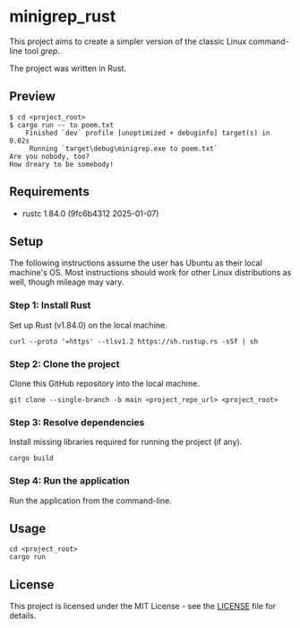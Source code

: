 # minigrep_rust

This project aims to create a simpler version of the classic Linux command-line tool *grep*. 

The project was written in Rust.

## Preview

    $ cd <project_root> 
    $ cargo run -- to poem.txt
        Finished `dev` profile [unoptimized + debuginfo] target(s) in 0.02s
         Running `target\debug\minigrep.exe to poem.txt`
    Are you nobody, too?
    How dreary to be somebody!

## Requirements

- rustc 1.84.0 (9fc6b4312 2025-01-07)

## Setup
The following instructions assume the user has Ubuntu as their local machine's OS. Most instructions should work for other Linux distributions as well, though mileage may vary.

### Step 1: Install Rust
Set up Rust (v1.84.0) on the local machine.

    curl --proto '=https' --tlsv1.2 https://sh.rustup.rs -sSf | sh
    
### Step 2: Clone the project
Clone this GitHub repository into the local machine.
    
    git clone --single-branch -b main <project_repo_url> <project_root> 
    
### Step 3: Resolve dependencies 
Install missing libraries required for running the project (if any).
    
    cargo build
    
### Step 4: Run the application
Run the application from the command-line.

## Usage
    
    cd <project_root>
    cargo run

## License

This project is licensed under the MIT License - see the [LICENSE](LICENSE) file for details.
